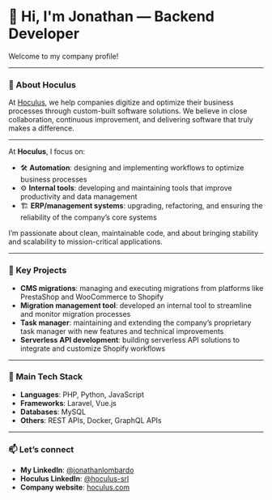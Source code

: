 # 👋 Hi, I'm Jonathan — Backend Developer

Welcome to my company profile!

---

### 🏢 About Hoculus

At [Hoculus](https://www.hoculus.com), we help companies digitize and optimize their business processes through custom-built software solutions. We believe in close collaboration, continuous improvement, and delivering software that truly makes a difference.

---

At **Hoculus**, I focus on: 

- 🛠 **Automation**: designing and implementing workflows to optimize business processes  
- ⚙️ **Internal tools**: developing and maintaining tools that improve productivity and data management  
- 🏗 **ERP/management systems**: upgrading, refactoring, and ensuring the reliability of the company’s core systems  

I’m passionate about clean, maintainable code, and about bringing stability and scalability to mission-critical applications.  

---

### 🌟 Key Projects

- **CMS migrations**: managing and executing migrations from platforms like PrestaShop and WooCommerce to Shopify  
- **Migration management tool**: developed an internal tool to streamline and monitor migration processes  
- **Task manager**: maintaining and extending the company’s proprietary task manager with new features and technical improvements  
- **Serverless API development**: building serverless API solutions to integrate and customize Shopify workflows

---

### 🚀 Main Tech Stack

- **Languages**: PHP, Python, JavaScript 
- **Frameworks**: Laravel, Vue.js  
- **Databases**: MySQL  
- **Others**: REST APIs, Docker, GraphQL APIs

---

### 📫 Let’s connect

- **My LinkedIn**: [@jonathanlombardo](https://www.linkedin.com/in/jonathanlombardo)
- **Hoculus LinkedIn**: [@hoculus-srl](https://www.linkedin.com/company/hoculus-srl)  
- **Company website**: [hoculus.com](https://www.hoculus.com)

